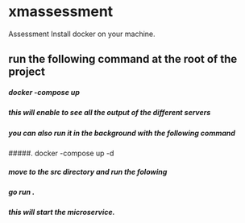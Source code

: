 # xmassessment
Assessment
Install docker on your machine.
## run the following command at the root of the project 
#####    docker -compose up 
##### this will enable to see all the output of the different servers
##### you can also run it in the background with the following command
#####.     docker -compose up -d
##### move to the src directory and run the folowing
#####  go run .
##### this will start the microservice.
